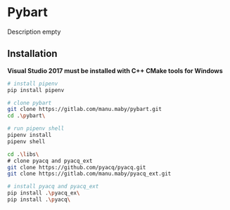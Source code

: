# Pybart

Description empty

## Installation

**Visual Studio 2017 must be installed with C++ CMake tools for Windows**

```bash
# install pipenv
pip install pipenv

# clone pybart
git clone https://gitlab.com/manu.maby/pybart.git
cd .\pybart\

# run pipenv shell
pipenv install
pipenv shell

cd .\libs\
# clone pyacq and pyacq_ext
git clone https://github.com/pyacq/pyacq.git
git clone https://gitlab.com/manu.maby/pyacq_ext.git

# install pyacq and pyacq_ext
pip install .\pyacq_ex\
pip install .\pyacq\
```

